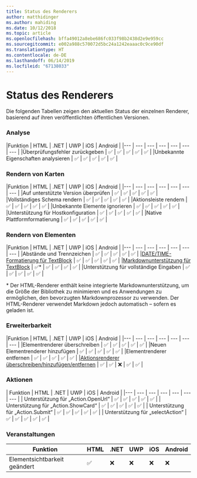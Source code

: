 ```yaml
---
title: Status des Renderers
author: matthidinger
ms.author: mahiding
ms.date: 10/12/2018
ms.topic: article
ms.openlocfilehash: bffa49012a8ebe686fc033f98b2438d2e9e959cc
ms.sourcegitcommit: e002a988c570072d5bc24a1242eaaac0c9ce90df
ms.translationtype: HT
ms.contentlocale: de-DE
ms.lasthandoff: 06/14/2019
ms.locfileid: "67138033"
---
```

# <a name="renderer-status"></a>Status des Renderers
Die folgenden Tabellen zeigen den aktuellen Status der einzelnen Renderer, basierend auf ihren veröffentlichten öffentlichen Versionen.

### <a name="parsing"></a>Analyse

|Funktion | HTML | .NET | UWP | iOS | Android |
|--- | --- | --- | --- | --- | --- | --- |
|Überprüfungsfehler zurückgeben | ✅ | ✅ | ✅ | ✅ | ✅ |
|Unbekannte Eigenschaften analysieren | ✅ | ✅ | ✅ | ✅ | ✅ |

### <a name="card-rendering"></a>Rendern von Karten

|Funktion | HTML | .NET | UWP | iOS | Android |
|--- | --- | --- | --- | --- | --- | --- |
|Auf unterstützte Version überprüfen | ✅ | ✅ | ✅ | ✅ | ✅  |
|Vollständiges Schema rendern | ✅ | ✅ | ✅ | ✅ | ✅ |
|Aktionsleiste rendern | ✅ | ✅ | ✅ | ✅ | ✅ |
|Unbekannte Elemente ignorieren | ✅ | ✅ | ✅ | ✅ | ✅ |
|Unterstützung für Hostkonfiguration | ✅ | ✅ | ✅ | ✅ | ✅ |
|Native Plattformformatierung | ✅ | ✅ | ✅ | ✅ | ✅ |

### <a name="element-rendering"></a>Rendern von Elementen

|Funktion | HTML | .NET | UWP | iOS | Android |
|--- | --- | --- | --- | --- | --- | --- |
|Abstände und Trennzeichen | ✅ | ✅ | ✅ | ✅ | ✅ |
|[DATE/TIME-Formatierung für TextBlock](../authoring-cards/text-features.md#datetime-formatting-and-localization) | ✅ | ✅ | ✅ | ✅ | ✅ |
|[Markdownunterstützung für TextBlock](../authoring-cards/text-features.md#markdown) | ✅* | ✅ | ✅ | ✅ | ✅ |
|Unterstützung für vollständige Eingaben | ✅ | ✅ | ✅ | ✅ | ✅ |

\* Der HTML-Renderer enthält keine integrierte Markdownunterstützung, um die Größe der Bibliothek zu minimieren und es Anwendungen zu ermöglichen, den bevorzugten Markdownprozessor zu verwenden. Der HTML-Renderer verwendet Markdown jedoch automatisch – sofern es geladen ist.

### <a name="extensibility"></a>Erweiterbarkeit

|Funktion | HTML | .NET | UWP | iOS | Android |
|--- | --- | --- | --- | --- | --- | --- |
|Elementrenderer überschreiben | ✅ | ✅ | ✅ | ✅ | ✅ |
|Neuen Elementrenderer hinzufügen | ✅ | ✅ | ✅ | ✅ | ✅ |
|Elementrenderer entfernen | ✅ | ✅ | ✅ | ✅ | ✅ |
|[Aktionsrenderer überschreiben/hinzufügen/entfernen](https://github.com/Microsoft/AdaptiveCards/issues/1671) | ✅ | ✅ | ❌ | ✅ | ✅ |

### <a name="actions"></a>Aktionen

| Funktion | HTML | .NET | UWP | iOS | Android |
|--- | --- | --- | --- | --- | --- | --- |
| Unterstützung für „Action.OpenUrl“ | ✅ | ✅ | ✅ | ✅ | ✅  |
| Unterstützung für „Action.ShowCard“  | ✅ | ✅ | ✅ | ✅ | ✅ |
| Unterstützung für „Action.Submit“  | ✅ | ✅ | ✅ | ✅ | ✅  |
| Unterstützung für „selectAction“ | ✅ | ✅ | ✅ | ✅ | ✅ |

### <a name="events"></a>Veranstaltungen

|       Funktion        | HTML | .NET | UWP | iOS | Android | 
|----------------------------|------|------|-----|-----|---------|
| Elementsichtbarkeit geändert |  ✅   |  ❌   |  ❌  |  ❌  | ❌ |

